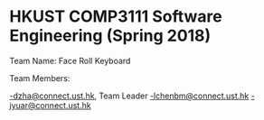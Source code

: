 # HKUST COMP3111 Software Engineering (Spring 2018)

Team Name: Face Roll Keyboard


Team Members:

-dzha@connect.ust.hk, Team Leader 
-lchenbm@connect.ust.hk 
-jyuar@connect.ust.hk

